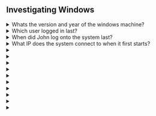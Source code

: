 ## Investigating Windows

<details>
<summary> Whats the version and year of the windows machine? </summary>
  <p></p>

____________________________________________________________________________________________________________________   
The command ``` winver ``` opens an 'About Windows' box that tells you all you need to know:

![image](https://user-images.githubusercontent.com/66912443/186721361-8fb008bb-147b-4e5f-a580-1abdb8b30668.png)

____________________________________________________________________________________________________________________  
  
</details>

<details>
<summary> Which user logged in last? </summary>
  <p></p>

____________________________________________________________________________________________________________________    
Using powershell, running ``` Get-LocalUser | select * ``` will grab all users and the information about them and display that from within the powershell window. From this you can ascertain that Administrator was the last account logged in (yourself not included).
  
![image](https://user-images.githubusercontent.com/66912443/186725969-82e64b11-5eef-4402-bd87-52b16b10ef3e.png)

____________________________________________________________________________________________________________________  
  
</details>

<details>
<summary> When did John log onto the system last? </summary>
  <p></p>

____________________________________________________________________________________________________________________  
Using powershell (or cmd, either works) using the command ``` net user john ``` shows all the information you need to know. net user allows the managing of windows local user accounts.

![image](https://user-images.githubusercontent.com/66912443/189335189-c25b2bea-1a19-4414-9495-766d44cf0297.png)

____________________________________________________________________________________________________________________  
  
</details>

<details>
<summary> What IP does the system connect to when it first starts? </summary>
  <p></p>

____________________________________________________________________________________________________________________  
 The following cmd window opens when the machine first starts:
 
 ![image](https://user-images.githubusercontent.com/66912443/189335804-9ec41fb1-b48e-4a0a-b760-d9b6623328b7.png)


____________________________________________________________________________________________________________________  
  
</details>

<details>
<summary>  </summary>
  <p></p>

____________________________________________________________________________________________________________________  
  

____________________________________________________________________________________________________________________  
  
</details>

<details>
<summary>  </summary>
  <p></p>

____________________________________________________________________________________________________________________  
  

____________________________________________________________________________________________________________________  
  
</details>

<details>
<summary>  </summary>
  <p></p>

____________________________________________________________________________________________________________________  
  

____________________________________________________________________________________________________________________  
  
</details>

<details>
<summary>  </summary>
  <p></p>

____________________________________________________________________________________________________________________  
  

____________________________________________________________________________________________________________________  
  
</details>

<details>
<summary>  </summary>
  <p></p>

____________________________________________________________________________________________________________________  
  

____________________________________________________________________________________________________________________  
  
</details>

<details>
<summary>  </summary>
  <p></p>

____________________________________________________________________________________________________________________  
  

____________________________________________________________________________________________________________________  
  
</details>

<details>
<summary>  </summary>
  <p></p>

____________________________________________________________________________________________________________________  
  

____________________________________________________________________________________________________________________  
  
</details>

<details>
<summary>  </summary>
  <p></p>

____________________________________________________________________________________________________________________  
  

____________________________________________________________________________________________________________________  
  
</details>

<details>
<summary>  </summary>
  <p></p>

____________________________________________________________________________________________________________________  
  

____________________________________________________________________________________________________________________  
  
</details>

<details>
<summary>  </summary>
  <p></p>

____________________________________________________________________________________________________________________  
  

____________________________________________________________________________________________________________________  
  
</details>
